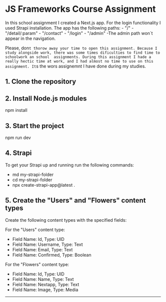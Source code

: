 <h1> JS Frameworks Course Assignment </h1>
In this school assignment I created a Next.js app.
For the login functionality I used Strapi installation.
The app has the following paths:
- "/"
- "/detail/:param"
- "/contact"
- "/login"
- "/admin" -The admin path won`t appear in the navigation.

Please, don`t thorow away your time to open this assignment. Because I study alongside work, there was some times dificulties to find time to schoolwork an school  assignments. During this assignment I hade a really hectic time at work, and I had almost no time to use on this assignment. It`s the wors assignemnt I have done during my studies. 

## 1. Clone the repository
## 2. Install Node.js modules
   npm install
## 3. Start the project
   npm run dev
## 4. Strapi
  To get your Strapi up and running run the following commands:
  - md my-strapi-folder
  - cd my-strapi-folder
  - npx create-strapi-app@latest .
## 5. Create the "Users" and "Flowers" content types
Create the following content types with the specified fields:

For the "Users" content type:

- Field Name: Id, Type: UID
- Field Name: Username, Type: Text
- Field Name: Email, Type: Text
- Field Name: Confirmed, Type: Boolean

For the "Flowers" content type:

- Field Name: Id, Type: UID
- Field Name: Name, Type: Text
- Field Name: Nextapp, Type: Text
- Field Name: Image, Type: Media




-------------------------------------------------------------------------------------

